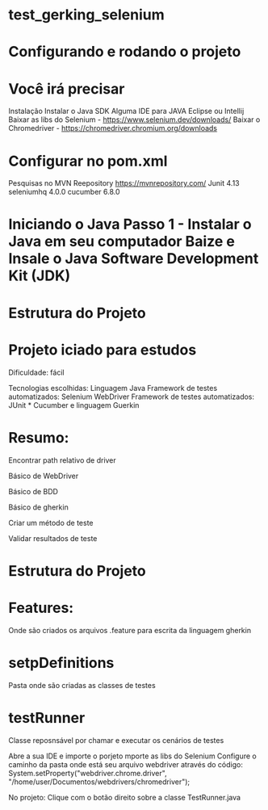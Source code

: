 # test_gerking_selenium

# Configurando e rodando o projeto
# Você irá precisar

Instalação Instalar o Java SDK Alguma IDE para JAVA Eclipse ou Intellij Baixar as libs do Selenium - https://www.selenium.dev/downloads/ Baixar o Chromedriver - https://chromedriver.chromium.org/downloads

# Configurar no pom.xml
Pesquisas no MVN Reepository https://mvnrepository.com/
Junit 4.13
seleniumhq 4.0.0
cucumber 6.8.0


# Iniciando o Java Passo 1 - Instalar o Java em seu computador Baize e Insale o Java Software Development Kit (JDK)

# Estrutura do Projeto

# Projeto iciado para estudos

Dificuldade: fácil

Tecnologias escolhidas: Linguagem Java Framework de testes automatizados: Selenium WebDriver Framework de testes automatizados: JUnit * Cucumber e linguagem Guerkin

# Resumo:
Encontrar path relativo de driver

Básico de WebDriver

Básico de BDD

Básico de gherkin 

Criar um método de teste

Validar resultados de teste

# Estrutura do Projeto

# Features:
Onde são criados os arquivos .feature para escrita da linguagem gherkin

# setpDefinitions
Pasta onde são criadas as classes de testes

# testRunner
Classe reposnsável por chamar e executar os cenários de testes


Abre a sua IDE e importe o porjeto mporte as libs do Selenium Configure o caminho da pasta onde está seu arquivo webdriver através do código: System.setProperty("webdriver.chrome.driver", "/home/user/Documentos/webdrivers/chromedriver");

No projeto: Clique com o botão direito sobre a classe TestRunner.java
